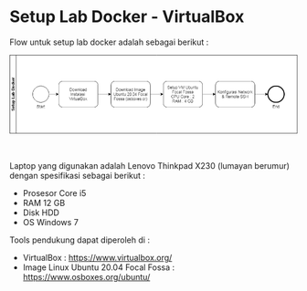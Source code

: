 # Setup Lab Docker - VirtualBox
Flow untuk setup lab docker adalah sebagai berikut :
<p><img src="https://github.com/iddevopsjourney/docker/blob/master/001-Setup_Lab/01-Ubuntu_20.04_Focal-Fossa/images/SetupLabDocker-VirtualBox.png"></p></br>

Laptop yang digunakan adalah Lenovo Thinkpad X230 (lumayan berumur) dengan spesifikasi sebagai berikut :
- Prosesor Core i5
- RAM 12 GB
- Disk HDD
- OS Windows 7

Tools pendukung dapat diperoleh di :
- VirtualBox : https://www.virtualbox.org/
- Image Linux Ubuntu 20.04 Focal Fossa : https://www.osboxes.org/ubuntu/

